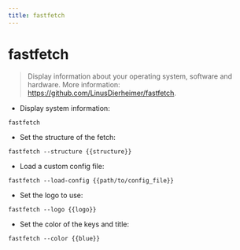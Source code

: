 ```yaml
---
title: fastfetch
---
```

# fastfetch

> Display information about your operating system, software and hardware.
> More information: <https://github.com/LinusDierheimer/fastfetch>.

- Display system information:

`fastfetch`

- Set the structure of the fetch:

`fastfetch --structure {{structure}}`

- Load a custom config file:

`fastfetch --load-config {{path/to/config_file}}`

- Set the logo to use:

`fastfetch --logo {{logo}}`

- Set the color of the keys and title:

`fastfetch --color {{blue}}`
